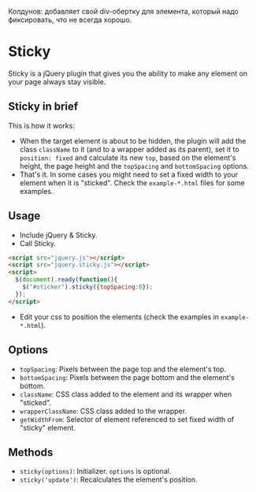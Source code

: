Колдунов: добавляет свой div-обертку для элемента, который надо фиксировать, что не всегда хорошо.

# Sticky

Sticky is a jQuery plugin that gives you the ability to make any element on your page always stay visible.

## Sticky in brief

This is how it works:

- When the target element is about to be hidden, the plugin will add the class `className` to it (and to a wrapper added as its parent), set it to `position: fixed` and calculate its new `top`, based on the element's height, the page height and the `topSpacing` and `bottomSpacing` options.
- That's it. In some cases you might need to set a fixed width to your element when it is "sticked". Check the `example-*.html` files for some examples.

## Usage

- Include jQuery & Sticky.
- Call Sticky.

```html
<script src="jquery.js"></script>
<script src="jquery.sticky.js"></script>
<script>
  $(document).ready(function(){
    $("#sticker").sticky({topSpacing:0});
  });
</script>
```

- Edit your css to position the elements (check the examples in `example-*.html`).

## Options

- `topSpacing`: Pixels between the page top and the element's top.
- `bottomSpacing`: Pixels between the page bottom and the element's bottom.
- `className`: CSS class added to the element and its wrapper when "sticked".
- `wrapperClassName`: CSS class added to the wrapper.
- `getWidthFrom`: Selector of element referenced to set fixed width of "sticky" element.

## Methods

- `sticky(options)`: Initializer. `options` is optional.
- `sticky('update')`: Recalculates the element's position.
 
